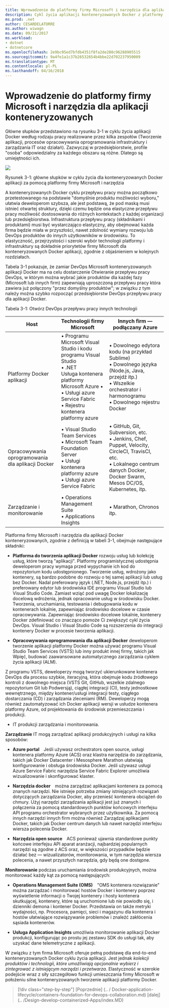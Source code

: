 ```yaml
---
title: Wprowadzenie do platformy firmy Microsoft i narzędzia dla aplikacji konteneryzowanych
description: Cykl życia aplikacji konteneryzowanych Docker z platformy firmy Microsoft i narzędzia
ms.prod: .net
author: CESARDELATORRE
ms.author: wiwagn
ms.date: 09/21/2017
ms.workload:
- dotnet
- dotnetcore
ms.openlocfilehash: 2e9bc95ed7bfdb4351f8fa2de280c96288905515
ms.sourcegitcommit: 9a4fe1a1c37b26532654b4bbe22d702237950009
ms.translationtype: MT
ms.contentlocale: pl-PL
ms.lasthandoff: 04/16/2018
---
```

# <a name="introduction-to-the-microsoft-platform-and-tools-for-containerized-apps"></a>Wprowadzenie do platformy firmy Microsoft i narzędzia dla aplikacji konteneryzowanych


Główne słupków przedstawiono na rysunku 3-1 w cyklu życia aplikacji Docker według rodzaju pracy realizowane przez kilka zespołów (Tworzenie aplikacji, procesów opracowywania oprogramowania infrastruktury i zarządzania IT oraz działań). Zazwyczaj w przedsiębiorstwie, profile "osoba" odpowiedzialny za każdego obszaru są różne. Dlatego są umiejętności ich.

![](./media/image1.png)

Rysunek 3-1: główne słupków w cyklu życia dla konteneryzowanych Docker aplikacji za pomocą platformy firmy Microsoft i narzędzia

A konteneryzowanych Docker cyklu przepływu pracy można początkowo przetestowanego na podstawie "domyślnie produktu możliwości wyboru," ułatwia deweloperom szybsza, ale jest podstawą, że pod maską musi istnieć otwartej struktury, dzięki czemu będzie ona elastyczne przepływu pracy możliwość dostosowania do różnych kontekstach z każdej organizacji lub przedsiębiorstwa. Infrastruktura przepływu pracy (składnikami i produktami) musi być wystarczająco elastyczny, aby obejmować każda firma będzie miała w przyszłości, nawet zdolność wymiany rozwoju lub DevOps produktów do innych użytkowników w środowisku. To elastyczność, przejrzystości i szeroki wybór technologii platformy i infrastruktury są dokładnie priorytetów firmy Microsoft dla konteneryzowanych Docker aplikacji, zgodnie z objaśnieniem w kolejnych rozdziałach.

Tabela 3-1 pokazuje, że zamiar DevOps Microsoft konteneryzowanych aplikacji Docker ma na celu dostarczenie Otwieranie przepływu pracy DevOps, w którym można wybrać jakie produktów dla każdej fazy (Microsoft lub innych firm) zapewniają uproszczoną przepływu pracy która zawiera już połączony "przez domyślny produktów"; w związku z tym należy można szybko rozpocząć przedsiębiorstw DevOps przepływu pracy dla aplikacji Docker.

Tabela 3-1: Otwórz DevOps przepływu pracy innych technologii

| Host | Technologii firmy Microsoft | Innych firm — podłączany Azure |
| ---------------------------| ----------------------------------------------------| --------------------------------------------------------------------------------|
| Platformy Docker aplikacji   | • Programu Microsoft Visual Studio i kodu programu Visual Studio<br /> • .NET<br /> Usługa kontenera platformy Microsoft Azure •<br /> • Usługi azure Service Fabric<br /> • Rejestru kontenera platformy azure<br /> | • Dowolnego edytora kodu (na przykład Sublime)<br /> • Dowolnego języka (Node.js, Java, przejdź itp.)<br /> • Wszelkie orchestrator i harmonogramu<br /> • Dowolnego rejestru Docker<br /> |
| Opracowywania oprogramowania dla aplikacji Docker     | • Visual Studio Team Services<br /> • Microsoft Team Foundation Server<br /> • Usługi kontenera platformy azure<br /> • Usługi azure Service Fabric<br /> | • GitHub, Git, Subversion, etc.<br /> • Jenkins, Chef, Puppet, Velocity, CircleCI, TravisCI, etc.<br /> • Lokalnego centrum danych Docker, Docker Swarm, Mesos DC/OS, Kubernetes, itp.<br /> |
| Zarządzanie i monitorowanie  | • Operations Management Suite<br /> • Applications Insights<br /> | • Marathon, Chronos itp.<br />

Platforma firmy Microsoft i narzędzia dla aplikacji Docker konteneryzowanych, zgodnie z definicją w tabeli 3-1, obejmuje następujące składniki:

-   **Platforma do tworzenia aplikacji Docker** rozwoju usług lub kolekcję usług, które tworzą "aplikacji". Platformy programistycznej udostępnia deweloperom pracy wymaga przed wypychanie ich kod do repozytorium kodu udostępnionego. Tworzenie usług, wdrożony jako kontenery, są bardzo podobne do rozwoju o tej samej aplikacji lub usług bez Docker. Nadal preferowany język (.NET, Node.js, przejdź itp.) i preferowany edytor lub środowiska IDE programu Visual Studio lub Visual Studio Code. Zamiast wziąć pod uwagę Docker lokalizację docelową wdrożenia, jednak opracowanie usług w środowisku Docker. Tworzenia, uruchamiania, testowania i debugowania kodu w kontenerach lokalnie, zapewniając środowisko docelowe w czasie opracowywania. Zapewniając środowisko docelowe lokalnie, kontenery Docker zdefiniować co znacząco pomoże Ci zwiększyć cykl życia DevOps. Visual Studio i Visual Studio Code są rozszerzenia do integracji kontenery Docker w procesie tworzenia aplikacji.

-   **Opracowywania oprogramowania dla aplikacji Docker** deweloperom tworzenie aplikacji platformy Docker można używać programu Visual Studio Team Services (VSTS) lub inny produkt innej firmy, takich jak Wpięć, budować zaawansowane automatycznego zarządzania cyklem życia aplikacji (ALM).

Z programu VSTS, deweloperzy mogą tworzyć ukierunkowane kontenera DevOps dla procesu szybkie, iteracyjną, która obejmuje kodu źródłowego kontroli z dowolnego miejsca (VSTS Git, GitHub, wszelkie zdalnego repozytorium Git lub Podwersją), ciągłej integracji (CI), testy jednostkowe wewnętrznego, między kontener/usługi integracji testy, ciągłego dostarczania (CD) i zarządzania zleceniami (RM). Deweloperzy mogą również zautomatyzować ich Docker aplikacji wersji w usłudze kontenera platformy Azure, od projektowania do środowisk przemieszczania i produkcji.

-   IT produkcji zarządzania i monitorowania.

**Zarządzanie** IT mogą zarządzać aplikacji produkcyjnych i usługi na kilka sposobów:

-   **Azure portal** Jeśli używasz orchestrators open source, usługi kontenera platformy Azure (ACS) oraz klastra narzędzia do zarządzania, takich jak Docker Datacenter i Mesosphere Marathon ułatwiają konfigurowanie i obsługa środowiska Docker. Jeśli używasz usługi Azure Service Fabric narzędzia Service Fabric Explorer umożliwia wizualizowanie i skonfigurować klaster.

-   **Narzędzia docker** można zarządzać aplikacjami kontenera za pomocą znanych narzędzi. Nie istnieje potrzeba zmiany istniejących rozwiązań dotyczących zarządzania Docker, aby przenieść kontenera obciążeń do chmury. Użyj narzędzi zarządzania aplikacji jest już znanych i połączenia za pomocą standardowych punktów końcowych interfejsu API programu orchestrator wybranych przez użytkownika. Za pomocą innych narzędzi innych firm można również Zarządzaj aplikacjami Docker, takich jak Docker centrum danych lub nawet narzędzi interfejsu wiersza polecenia Docker.

-   **Narzędzia open source** ACS ponieważ ujawnia standardowe punkty końcowe interfejsu API aparat aranżacji, najbardziej popularnych narzędzi są zgodne z ACS oraz, w większości przypadków będzie działać bez — wizualizatorów, monitorowania, w tym narzędzia wiersza polecenia, a nawet przyszłych narzędzia, gdy będą one dostępne.

**Monitorowanie** podczas uruchamiania środowisk produkcyjnych, można monitorować każdy kąt za pomocą następujących:

-   **Operations Management Suite (OMS)** "OMS kontenera rozwiązanie" można zarządzać i monitorować hostów Docker i kontenery poprzez wyświetlenie informacji o Twojej kontenery i hosty kontenera skutkującej, kontenery, które są uruchomione lub nie powiodło się, i dzienniki demona i kontener Docker. Przedstawia on także metryki wydajności, np. Procesora, pamięci, sieci i magazynu dla kontenera i hostów ułatwiające rozwiązywanie problemów i znaleźć zakłócenia sąsiada kontenerów.

-   **Usługa Application Insights** umożliwia monitorowanie aplikacji Docker produkcji, konfigurując po prostu jej zestawu SDK do usługi tak, aby uzyskać dane telemetryczne z aplikacji.

W związku z tym firma Microsoft oferuje pełną podstawę dla end-to-end konteneryzowanych Docker cyklu życia aplikacji. Jest jednak *kolekcji produktów i technologii, które umożliwiają opcjonalnie wybierz i zintegrować z istniejącym narzędzi i przetwarza*. Elastyczność w szerokie podejście wraz z siły szczegółowo funkcji umieszczania firmy Microsoft w położeniu silne konteneryzowanych tworzenie aplikacji platformy Docker.

>[!div class="step-by-step"]
[Poprzednie] (.. / Docker-application-lifecycle/containers-foundation-for-devops-collaboration.md) [dalej] (.. /Design-develop-containerized-Apps/index.MD)
